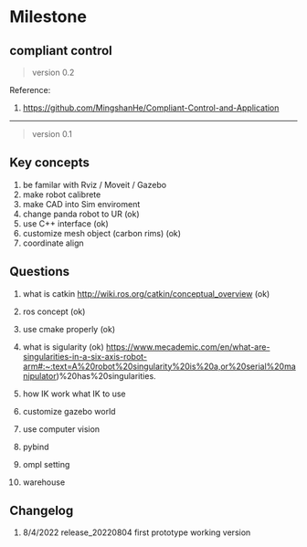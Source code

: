 # Milestone


## compliant control 

> version 0.2

Reference:  

1. https://github.com/MingshanHe/Compliant-Control-and-Application



------------------------










> version 0.1

## Key concepts

1. be familar with Rviz / Moveit / Gazebo 
2. make robot calibrete 
3. make CAD into Sim enviroment
4. change panda robot to UR (ok) 
5. use C++ interface (ok)
6. customize mesh object (carbon rims) (ok) 
7. coordinate align

## Questions

1. what is catkin http://wiki.ros.org/catkin/conceptual_overview (ok) 
2. ros concept (ok)
3. use cmake properly (ok) 
4. what is sigularity (ok) https://www.mecademic.com/en/what-are-singularities-in-a-six-axis-robot-arm#:~:text=A%20robot%20singularity%20is%20a,or%20serial%20manipulator)%20has%20singularities.
5. how IK work what IK to use


6. customize gazebo world
7. use computer vision
8. pybind
9. ompl setting 
10. warehouse


## Changelog 

1. 8/4/2022 release_20220804 first prototype working version